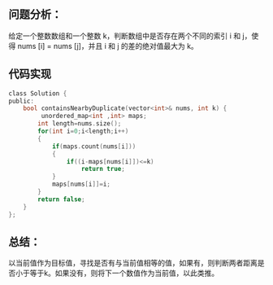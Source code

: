 ## 问题分析： 
给定一个整数数组和一个整数 k，判断数组中是否存在两个不同的索引 i 和 j，使得 nums [i] = nums [j]，并且 i 和 j 的差的绝对值最大为 k。


## 代码实现
```c
class Solution {
public:
    bool containsNearbyDuplicate(vector<int>& nums, int k) {
         unordered_map<int ,int> maps;
        int length=nums.size();
        for(int i=0;i<length;i++)
        {
            if(maps.count(nums[i]))
            {
                if((i-maps[nums[i]])<=k) 
                    return true;
            }
            maps[nums[i]]=i;
        }
        return false;
    }       
};
```
## 总结：
以当前值作为目标值，寻找是否有与当前值相等的值，如果有，则判断两者距离是否小于等于k。如果没有，则将下一个数值作为当前值，以此类推。